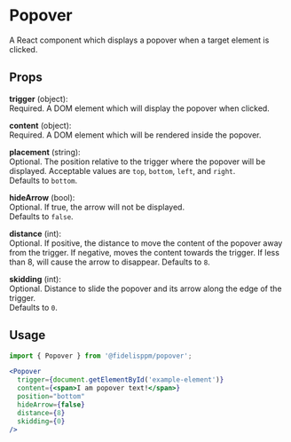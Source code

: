 # Popover
A React component which displays a popover when a target element is clicked.

## Props

**trigger** (object):  
Required. A DOM element which will display the popover when clicked.

**content** (object):  
Required. A DOM element which will be rendered inside the popover.

**placement** (string):  
Optional. The position relative to the trigger where the popover will be
displayed. Acceptable values are `top`, `bottom`, `left`, and `right`.  
Defaults to `bottom`.

**hideArrow** (bool):  
Optional. If true, the arrow will not be displayed.  
Defaults to `false`.

**distance** (int):  
Optional. If positive, the distance to move the content of the popover away from the trigger.
If negative, moves the content towards the trigger. If less than 8, will cause the arrow
to disappear.
Defaults to `8`.

**skidding** (int):  
Optional. Distance to slide the popover and its arrow along the edge of the trigger.  
Defaults to `0`.

## Usage

```jsx harmony
import { Popover } from '@fidelisppm/popover';

<Popover
  trigger={document.getElementById('example-element')}
  content={<span>I am popover text!</span>}
  position="bottom"
  hideArrow={false}
  distance={8}
  skidding={0}
/>
```
